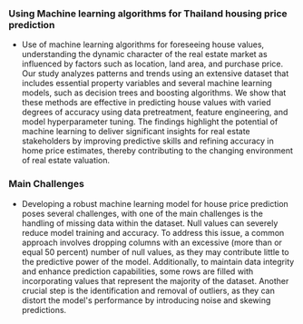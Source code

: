 ### Using Machine learning algorithms for Thailand housing price prediction
- Use of machine learning algorithms for foreseeing house values, understanding the dynamic character of the real estate market as influenced by factors such as location, land area, and purchase price. Our study analyzes patterns and trends using an extensive dataset that includes essential property variables and several machine learning models, such as decision trees and boosting algorithms. We show that these methods are effective in predicting house values with varied degrees of accuracy using data pretreatment, feature engineering, and model hyperparameter tuning. The findings highlight the potential of machine learning to deliver significant insights for real estate stakeholders by improving predictive skills and refining accuracy in home price estimates, thereby contributing to the changing environment of real estate valuation.
### Main Challenges
- Developing a robust machine learning model for house price prediction poses several challenges, with one of the main challenges is the handling of missing data within the dataset. Null values can severely reduce model training and accuracy. To address this issue, a common approach involves dropping columns with an excessive (more than or equal 50 percent) number of null values, as they may contribute little to the predictive power of the model. Additionally, to maintain data integrity and enhance prediction capabilities, some rows are  filled with incorporating values that represent the majority of the dataset. Another crucial step is the identification and removal of outliers, as they can distort the model's performance by introducing noise and skewing predictions.
